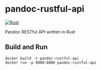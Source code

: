 # pandoc-rustful-api

[![Rust](https://github.com/friessec/pandoc-rustful-api/actions/workflows/rust.yml/badge.svg)](https://github.com/Ferocity/pandoc-rustful-api/actions/workflows/rust.yml)

Pandoc RESTful API written in Rust

## Build and Run

```shell
docker build -t pandoc-rustful-api .
docker run -p 8000:8000 pandoc-rustful-api
```
